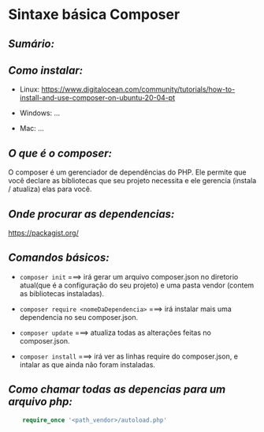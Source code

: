 # **Sintaxe básica Composer**

## *Sumário:*

## *Como instalar:*

- Linux: https://www.digitalocean.com/community/tutorials/how-to-install-and-use-composer-on-ubuntu-20-04-pt

- Windows: ...

- Mac: ...

## *O que é o composer:*

O composer é um gerenciador de dependências do PHP. Ele permite que você declare as bibliotecas que seu projeto necessita e ele gerencia (instala / atualiza) elas para você.

## *Onde procurar as dependencias:*

https://packagist.org/

## *Comandos básicos:*

- `composer init` ===> irá gerar um arquivo composer.json no diretorio atual(que é a configuração do seu projeto) e uma pasta vendor (contem as bibliotecas instaladas). 

- `composer require <nomeDaDependencia>` ===> irá instalar mais uma dependencia no seu composer.json.

- `composer update` ===> atualiza todas as alterações feitas no composer.json.

- `composer install` ===> irá ver as linhas require do composer.json, e intalar as que ainda não foram instaladas.

## *Como chamar todas as depencias para um arquivo php:*

~~~php
    require_once '<path_vendor>/autoload.php'
~~~

